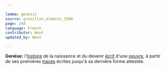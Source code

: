 ```yaml
---

lemma: genesis
source: gresillon_elments_1994
page: 244
language: French
contributor: Wout
updated_by: Wout

---
```


**Genèse:** l'[histoire](history.html) de la naissance et du devenir [écrit](writingProduct.html) d'une [oeuvre](work.html), à partir de ses premières [traces](trace.html) écrites jusqu'à sa dernière forme attestée.
